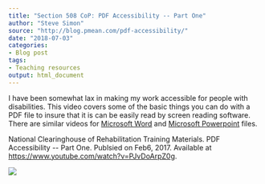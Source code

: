 ```yaml
---
title: "Section 508 CoP: PDF Accessibility -- Part One"
author: "Steve Simon"
source: "http://blog.pmean.com/pdf-accessibility/"
date: "2018-07-03"
categories:
- Blog post
tags:
- Teaching resources
output: html_document
---
```


I have been somewhat lax in making my work accessible for people with
disabilities. This video covers some of the basic things you can do with
a PDF file to insure that it is can be easily read by screen reading
software. There are similar videos for [Microsoft
Word](https://www.youtube.com/watch?v=6Enn9gJU_EE) and [Microsoft
Powerpoint](https://www.youtube.com/watch?v=qBhx0EzDP34)
files.

<!---More--->

National Clearinghouse of Rehabilitation Training Materials. PDF
Accessibility -- Part One. Publsied on Feb6, 2017. Available at
<https://www.youtube.com/watch?v=PJvDoArpZ0g>.

![](http://www.pmean.com/new-images/18/pdf-accessibility01.png)




